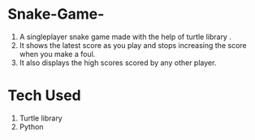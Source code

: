 # Snake-Game-

1. A singleplayer snake game made with the help of turtle library .
2. It shows the latest score as you play and stops increasing the score when you make a foul.
3. It also displays the high scores scored by any other player.




# Tech Used

1. Turtle library
2. Python
